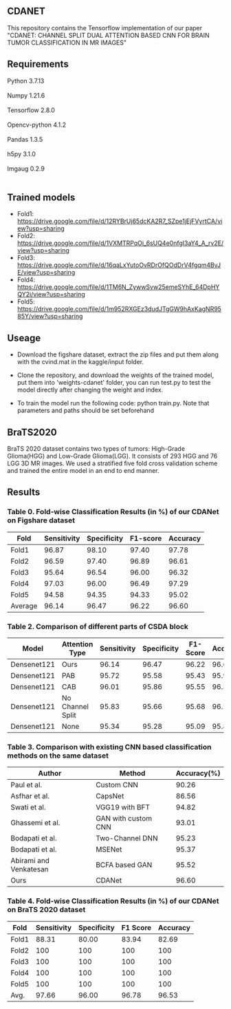 ## CDANET
This repository contains the Tensorflow implementation of our paper "CDANET: CHANNEL SPLIT DUAL ATTENTION BASED CNN FOR BRAIN TUMOR
CLASSIFICATION IN MR IMAGES"

## Requirements
Python 3.7.13 <br />
<br />
Numpy 1.21.6 <br />
<br />
Tensorflow 2.8.0 <br />
<br />
Opencv-python 4.1.2 <br />
<br />
Pandas 1.3.5 <br />
<br />
h5py 3.1.0 <br />
<br />
Imgaug 0.2.9 <br />
<br />

## Trained models
- Fold1: https://drive.google.com/file/d/12RYBrUj65dcKA2R7_SZpe1jEjFVyrtCA/view?usp=sharing
- Fold2: https://drive.google.com/file/d/1VXMTRPqOi_6sUQ4e0nfgI3aY4_A_rv2E/view?usp=sharing
- Fold3: https://drive.google.com/file/d/16qaLxYutoOvRDrOfQOdDrV4fgqm4BvJE/view?usp=sharing
- Fold4: https://drive.google.com/file/d/1TM6N_ZywwSvw25emeSYhE_64DpHYQY2i/view?usp=sharing
- Fold5: https://drive.google.com/file/d/1m952RXGEz3dudJTgGW9hAxKagNR9585Y/view?usp=sharing

## Useage
- Download the figshare dataset, extract the zip files and put them along with the cvind.mat in the kaggle/input folder.

- Clone the repository, and download the weights of the trained model, put them into 'weights-cdanet' folder, you can run test.py to test the model directly after changing the weight and index. 

- To train the model run the following code: python train.py. Note that parameters and paths should be set beforehand


## BraTS2020 
BraTS 2020 dataset contains two types of tumors: High-Grade Glioma(HGG) and Low-Grade Glioma(LGG). It consists of 293 HGG and 76 LGG 3D MR images. We used a stratified five fold cross validation scheme and trained the entire model in an end to end manner.
 
## Results

### Table 0. Fold-wise Classification Results (in %) of our CDANet on Figshare dataset
Fold|Sensitivity|Specificity|F1-score|Accuracy
---|---|---|---|---
Fold1|96.87|98.10|97.40|97.78
Fold2|96.59|97.40|96.89|96.61
Fold3|95.64|96.54|96.00|96.32
Fold4|97.03|96.00|96.49|97.29
Fold5|94.58|94.35|94.33|95.02
Average|96.14|96.47|96.22|96.60

### Table 2. Comparison of different parts of CSDA block
Model|Attention Type|Sensitivity|Specificity|F1-Score|Accuracy
---|---|---|---|---|---
Densenet121|Ours|96.14|96.47|96.22|96.60
Densenet121|PAB|95.72|95.58|95.43|95.95
Densenet121|CAB|96.01|95.86|95.55|96.33
Densenet121|No Channel Split|95.83|95.66|95.68|96.21
Densenet121|None|95.34|95.28|95.09|95.88

### Table 3. Comparison with existing CNN based classification methods on the same dataset
Author|Method|Accuracy(%)
---|---|---
Paul et al.|Custom CNN|90.26
Asfhar et al.|CapsNet|86.56
Swati et al.|VGG19 with BFT|94.82
Ghassemi et al.|GAN with custom CNN|93.01
Bodapati et al.|Two-Channel DNN| 95.23
Bodapati et al.|MSENet| 95.37
Abirami and Venkatesan| BCFA based GAN| 95.52
Ours|CDANet|96.60

### Table 4. Fold-wise Classification Results (in %) of our CDANet on BraTS 2020 dataset
Fold|Sensitivity|Specificity|F1 Score|Accuracy
---|---|---|---|---
Fold1|88.31|80.00|83.94|82.69
Fold2|100|100|100|100
Fold3|100|100|100|100
Fold4|100|100|100|100
Fold5|100|100|100|100
Avg.|97.66|96.00|96.78|96.53
